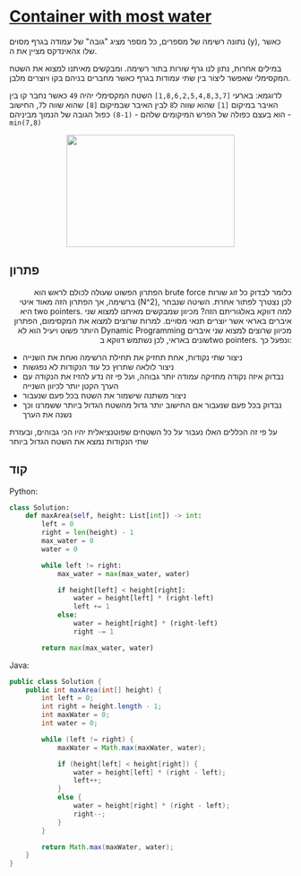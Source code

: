 # [Container with most water](https://leetcode.com/problems/container-with-most-water/)

נתונה רשימה של מספרים, כל מספר מציג "גובה" של עמודה בגרף מסוים (y), כאשר האינדקס מציין את הx שלו.

במילים אחרות, נתון לנו גרף שורות בתור רשימה. ומבקשים מאיתנו למצוא את השטח המקסימלי שאפשר ליצור בין שתי עמודות בגרף כאשר מחברים בניהם בקו ויוצרים מלבן.

לדוגמא: בארעי `[1,8,6,2,5,4,8,3,7]` השטח המקסימלי יהיה `49` כאשר נחבר קו בין האיבר במיקום `[1]` שהוא שווה ל`8` לבין האיבר שבמיקום `[8]` שהוא שווה ל`7`, החישוב הוא בעצם כפולה של הפרש המיקומים שלהם - `(8-1)` כפול הגובה של הנמוך מביניהם - `min(7,8)`

<p align="middle">
  <img src="https://media.giphy.com/media/v1.Y2lkPTc5MGI3NjExN2gybHI2YXowYjAyaDlyazRxaHRkdWNrd2N3bmQ1d3FkOTh3cW9sbiZlcD12MV9pbnRlcm5hbF9naWZfYnlfaWQmY3Q9Zw/zij9unW3i7oLynaerZ/giphy.gif" width="300" height="200">
</p>

## פתרון

<p align="right">
  הפתרון הפשוט שעולה לכולם לראש הוא brute force כלומר לבדוק כל זוג שורות ברשימה, אך הפתרון הזה מאוד איטי (N^2), לכן נצטרך לפתור אחרת.
  השיטה שנבחר היא two pointers. למה דווקא באלגוריתם הזה? מכיוון שמבקשים מאיתנו למצוא שני איברים באראי אשר יוצרים תנאי מסויים. למרות שרוצים למצוא את המקסימום, הפתרון היותר פשוט ויעיל הוא לא Dynamic Programming מכיוון שרוצים למצוא שני איברים שונים באראי, לכן נשתמש דווקא בtwo pointers. ונפעל כך:
  
* ניצור שתי נקודות, אחת תחזיק את תחילת הרשימה ואחת את השנייה  
* ניצור לולאה שתרוץ כל עוד הנקודות לא נפגשות
* נבדוק איזה נקודה מחזיקה עמודה יותר גבוהה, ועל פי זה נדע להזיז את הנקודה עם הערך הקטן יותר לכיוון השנייה
* ניצור משתנה שישמור את השטח בכל פעם שנעבור
* נבדוק בכל פעם שנעבור אם החישוב יותר גדול מהשטח הגדול ביותר ששמרנו וכך נשנה את הערך

על פי זה הכללים האלו נעבור על כל השטחים שפוטנציאלית יהיו הכי גבוהים, ובעזרת שתי הנקודות נמצא את השטח הגדול ביותר
</p>

## קוד
Python:

```python
class Solution:
    def maxArea(self, height: List[int]) -> int:
        left = 0
        right = len(height) - 1
        max_water = 0
        water = 0

        while left != right:
            max_water = max(max_water, water)

            if height[left] < height[right]:
                water = height[left] * (right-left)
                left += 1
            else:
                water = height[right] * (right-left)
                right -= 1

        return max(max_water, water)
```

Java:

```java
public class Solution {
    public int maxArea(int[] height) {
        int left = 0;
        int right = height.length - 1;
        int maxWater = 0;
        int water = 0;

        while (left != right) {
            maxWater = Math.max(maxWater, water);

            if (height[left] < height[right]) {
                water = height[left] * (right - left);
                left++;
            }
            else {
                water = height[right] * (right - left);
                right--;
            }
        }

        return Math.max(maxWater, water);
    }
}
```
